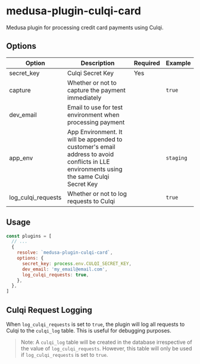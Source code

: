 # medusa-plugin-culqi-card

Medusa plugin for processing credit card payments using Culqi.

## Options

| Option             | Description                                                                                                                             | Required | Example    |
|--------------------|-----------------------------------------------------------------------------------------------------------------------------------------|----------|------------|
| secret_key         | Culqi Secret Key                                                                                                                        | Yes      |            |
| capture            | Whether or not to capture the payment immediately                                                                                       |          | `true`     |
| dev_email          | Email to use for test environment when processing payment                                                                               |          |            |
| app_env            | App Environment. It will be appended to customer's email address to avoid conflicts in LLE environments using the same Culqi Secret Key |          | `staging`  |
| log_culqi_requests | Whether or not to log requests to Culqi                                                                                                 |          | `true`     |

## Usage

```js
const plugins = [
  // ...
  {
    resolve: `medusa-plugin-culqi-card`,
    options: {
      secret_key: process.env.CULQI_SECRET_KEY,
      dev_email: 'my_email@email.com',
      log_culqi_requests: true,
    },
  },
]
```

## Culqi Request Logging

When `log_culqi_requests` is set to `true`, the plugin will log all requests to Culqi to the `culqi_log` table. This is useful for debugging purposes.

>Note: A `culqi_log` table will be created in the database irrespective of the value of `log_culqi_requests`. However, this table will only be used if `log_culqi_requests` is set to `true`.
